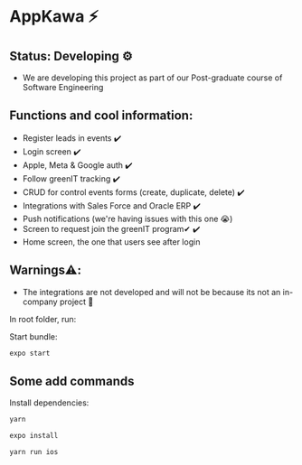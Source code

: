 # AppKawa ⚡

## Status: Developing ⚙️

- We are developing this project as part of our Post-graduate course of Software Engineering

## Functions and cool information:
- Register leads in events ✔️
- Login screen ✔️
- Apple, Meta & Google auth ✔️
- Follow greenIT tracking ✔️
- CRUD for control events forms (create, duplicate, delete) ✔️
- Integrations with Sales Force and Oracle ERP ✔️
- Push notifications (we're having issues with this one 😭)
- Screen to request join the greenIT program✔ ✔️
- Home screen, the one that users see after login

## Warnings⚠️: 
- The integrations are not developed and will not be because its not an in-company project 🤗

In root folder, run: 

Start bundle:

```javascript
expo start
```

## Some add commands

Install dependencies: 

```javascript
yarn
```

```javascript
expo install
```

```javascript
yarn run ios
```
